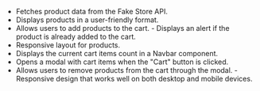 - Fetches product data from the Fake Store API. 
- Displays products in a user-friendly format. 
- Allows users to add products to the cart. - Displays an alert if the product is already added to the cart.
 - Responsive layout for products.
  - Displays the current cart items count in a Navbar component.
   - Opens a modal with cart items when the "Cart" button is clicked. 
   - Allows users to remove products from the cart through the modal.
    - Responsive design that works well on both desktop and mobile devices.